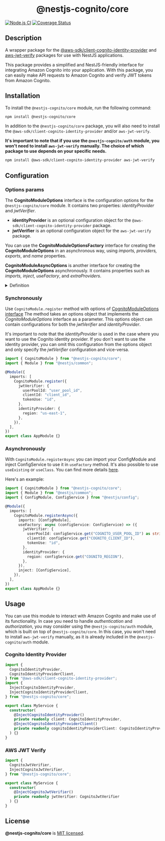 <h1 align="center">@nestjs-cognito/core</h1>

[![Node.js CI](https://github.com/Lokicoule/nestjs-cognito/actions/workflows/node.js.yml/badge.svg)](https://github.com/Lokicoule/nestjs-cognito/actions/workflows/node.js.yml)
[![Coverage Status](https://coveralls.io/repos/github/Lokicoule/nestjs-cognito/badge.svg?branch=main)](https://coveralls.io/github/Lokicoule/nestjs-cognito?branch=main)

## Description

A wrapper package for the [@aws-sdk/client-cognito-identity-provider](https://docs.aws.amazon.com/AWSJavaScriptSDK/v3/latest/clients/client-cognito-identity-provider/index.html) and [aws-jwt-verify](https://www.npmjs.com/package/aws-jwt-verify) packages for use with NestJS applications.

This package provides a simplified and NestJS-friendly interface for integrating Amazon Cognito into your application. With this package, you can easily make API requests to Amazon Cognito and verify JWT tokens from Amazon Cognito.

## Installation

To install the `@nestjs-cognito/core` module, run the following command:

```bash
npm install @nestjs-cognito/core
```

In addition to the `@nestjs-cognito/core` package, you will also need to install the `@aws-sdk/client-cognito-identity-provider` and/or `aws-jwt-verify`.

<strong>It's important to note that if you use the `@nestjs-cognito/auth` module, you won't need to install `aws-jwt-verify` manually. The choice of which package to use depends on your specific needs.</strong>

```bash
npm install @aws-sdk/client-cognito-identity-provider aws-jwt-verify
```

## Configuration

### Options params

The <strong>CognitoModuleOptions</strong> interface is the configuration options for the `@nestjs-cognito/core` module. It contains two properties: _identityProvider_ and _jwtVerifier_.

- <strong>identityProvider</strong> is an optional configuration object for the `@aws-sdk/client-cognito-identity-provider` package.
- <strong>jwtVerifier</strong> is an optional configuration object for the `aws-jwt-verify` package.

You can use the <strong>CognitoModuleOptionsFactory</strong> interface for creating the <strong>CognitoModuleOptions</strong> in an asynchronous way, using _imports, providers, exports_, and _name_ properties.

<strong>CognitoModuleAsyncOptions</strong> is another interface for creating the <strong>CognitoModuleOptions</strong> asynchronously. It contains properties such as _imports, inject, useFactory_, and _extraProviders_.

<details>
<summary>Definition</summary>

```ts
/**
 * @type CognitoJwtVerifier - The CognitoJwtVerifier instance
 * @property {CognitoJwtVerifierSingleUserPool<CognitoJwtVerifierProperties>} - The CognitoJwtVerifierSingleUserPool instance
 */
export type CognitoJwtVerifier =
  CognitoJwtVerifierSingleUserPool<CognitoJwtVerifierProperties>;

/**
 * @type CognitoModuleOptions - Options for the CognitoModule
 * @property {CognitoIdentityProviderClientConfig} region - The region to use
 * @property {CognitoJwtVerifierProperties} userPoolId - The user pool id to use
 * @property {CognitoJwtVerifierProperties} clientId - The client id to use
 * @property {CognitoJwtVerifierProperties} tokenUse - The token use to use
 * @see https://docs.aws.amazon.com/AWSJavaScriptSDK/latest/AWS/CognitoIdentityServiceProvider.html#constructor-property
 * @see https://github.com/awslabs/aws-jwt-verify#readme
 */
export type CognitoModuleOptions = {
  identityProvider?: CognitoIdentityProviderClientConfig;
  jwtVerifier?: CognitoJwtVerifierProperties;
};

/**
 * @interface CognitoModuleOptionsFactory - Metadata for the CognitoModule
 * @property {() => Promise<CognitoModuleOptions>} createCognitoModuleOptions - A factory function to create the CognitoModuleOptions
 * @property {Type<any>[]} imports - The imports to be used by the module
 * @property {Provider[]} providers - The providers to be used by the module
 * @property {(string | Provider)[]} exports - The exports to be used by the module
 * @property {string} name - The name of the module
 */
export interface CognitoModuleOptionsFactory {
  createCognitoModuleOptions():
    | Promise<CognitoModuleOptions>
    | CognitoModuleOptions;
}

/**
 * @interface CognitoModuleAsyncOptions - Options for the CognitoModule
 * @property {Function} imports - Imports the module asyncronously
 * @property {Function} inject - Injects the module asyncronously
 * @property {CognitoModuleOptions} useFactory - The factory function to create the CognitoModuleOptions
 * @property {CognitoModuleOptions} useClass - The class to create the CognitoModuleOptions
 * @property {CognitoModuleOptions} useExisting - The existing instance of the CognitoModuleOptions
 */
export interface CognitoModuleAsyncOptions
  extends Pick<ModuleMetadata, "imports"> {
  extraProviders?: Provider[];
  inject?: any[];
  useClass?: Type<CognitoModuleOptionsFactory>;
  useExisting?: Type<CognitoModuleOptionsFactory>;
  useFactory?: (
    ...args: any[]
  ) => Promise<CognitoModuleOptions> | CognitoModuleOptions;
}
```

</details>

### Synchronously

Use `CognitoModule.register` method with options of [CognitoModuleOptions interface](#options-params)
The method takes an options object that implements the _CognitoModuleOptions_ interface as a parameter. This options object can contain configurations for both the _jwtVerifier_ and _identityProvider_.

It's important to note that the _identityProvider_ is used in the case where you want to use the Cognito identity provider. If you don't want to use the identity provider, you can omit this configuration from the options object and only specify the _jwtVerifier_ configuration and vice-versa.

```ts
import { CognitoModule } from "@nestjs-cognito/core";
import { Module } from "@nestjs/common";

@Module({
  imports: [
    CognitoModule.register({
      jwtVerifier: {
        userPoolId: "user_pool_id",
        clientId: "client_id",
        tokenUse: "id",
      },
      identityProvider: {
        region: "us-east-1",
      },
    }),
  ],
})
export class AppModule {}
```

### Asynchronously

With `CognitoModule.registerAsync` you can import your ConfigModule and inject ConfigService to use it in `useFactory` method.
It's also possible to use `useExisting` or `useClass`.
You can find more details [here](https://docs.nestjs.com/techniques/configuration).

Here's an example:

```ts
import { CognitoModule } from "@nestjs-cognito/core";
import { Module } from "@nestjs/common";
import { ConfigModule, ConfigService } from "@nestjs/config";

@Module({
  imports: [
    CognitoModule.registerAsync({
      imports: [ConfigModule],
      useFactory: async (configService: ConfigService) => ({
        jwtVerifier: {
          userPoolId: configService.get("COGNITO_USER_POOL_ID") as string,
          clientId: configService.get("COGNITO_CLIENT_ID"),
          tokenUse: "id",
        },
        identityProvider: {
          region: configService.get("COGNITO_REGION"),
        },
      }),
      inject: [ConfigService],
    }),
  ],
})
export class AppModule {}
```

## Usage

You can use this module to interact with Amazon Cognito and make use of its functionality. In case you need to handle _authentication_ and _authorization_, you may consider using the `@nestjs-cognito/auth` module, which is built on top of `@nestjs-cognito/core`. In this case, you won't need to install `aws-jwt-verify` manually, as it is already included in the `@nestjs-cognito/auth` module.

### Cognito Identity Provider

```ts
import {
  CognitoIdentityProvider,
  CognitoIdentityProviderClient,
} from "@aws-sdk/client-cognito-identity-provider";
import {
  InjectCognitoIdentityProvider,
  InjectCognitoIdentityProviderClient,
} from "@nestjs-cognito/core";

export class MyService {
  constructor(
    @InjectCognitoIdentityProvider()
    private readonly client: CognitoIdentityProvider,
    @InjectCognitoIdentityProviderClient()
    private readonly cognitoIdentityProviderClient: CognitoIdentityProviderClient
  ) {}
}
```

### AWS JWT Verify

```ts
import {
  CognitoJwtVerifier,
  InjectCognitoJwtVerifier,
} from "@nestjs-cognito/core";

export class MyService {
  constructor(
    @InjectCognitoJwtVerifier()
    private readonly jwtVerifier: CognitoJwtVerifier
  ) {}
}
```

## License

<b>@nestjs-cognito/core</b> is [MIT licensed](LICENSE).
